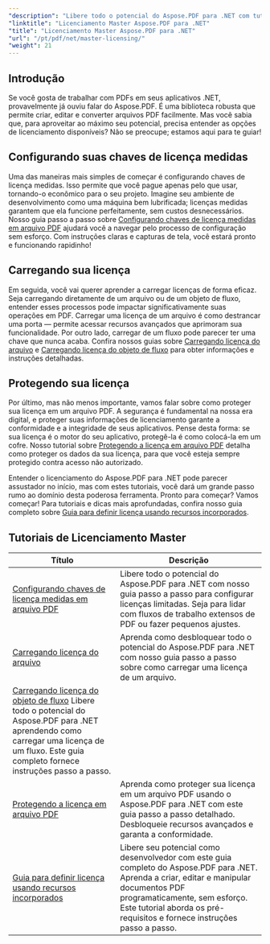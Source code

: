 ```yaml
---
"description": "Libere todo o potencial do Aspose.PDF para .NET com tutoriais detalhados sobre licenciamento, garantia de conformidade e otimização de seus fluxos de trabalho de PDF."
"linktitle": "Licenciamento Master Aspose.PDF para .NET"
"title": "Licenciamento Master Aspose.PDF para .NET"
"url": "/pt/pdf/net/master-licensing/"
"weight": 21
---
```


## Introdução

Se você gosta de trabalhar com PDFs em seus aplicativos .NET, provavelmente já ouviu falar do Aspose.PDF. É uma biblioteca robusta que permite criar, editar e converter arquivos PDF facilmente. Mas você sabia que, para aproveitar ao máximo seu potencial, precisa entender as opções de licenciamento disponíveis? Não se preocupe; estamos aqui para te guiar!

## Configurando suas chaves de licença medidas
Uma das maneiras mais simples de começar é configurando chaves de licença medidas. Isso permite que você pague apenas pelo que usar, tornando-o econômico para o seu projeto. Imagine seu ambiente de desenvolvimento como uma máquina bem lubrificada; licenças medidas garantem que ela funcione perfeitamente, sem custos desnecessários. Nosso guia passo a passo sobre [Configurando chaves de licença medidas em arquivo PDF](./configureing-metered-license-keys/) ajudará você a navegar pelo processo de configuração sem esforço. Com instruções claras e capturas de tela, você estará pronto e funcionando rapidinho!

## Carregando sua licença
Em seguida, você vai querer aprender a carregar licenças de forma eficaz. Seja carregando diretamente de um arquivo ou de um objeto de fluxo, entender esses processos pode impactar significativamente suas operações em PDF. Carregar uma licença de um arquivo é como destrancar uma porta — permite acessar recursos avançados que aprimoram sua funcionalidade. Por outro lado, carregar de um fluxo pode parecer ter uma chave que nunca acaba. Confira nossos guias sobre [Carregando licença do arquivo](./loading-license-from-file/) e [Carregando licença do objeto de fluxo](./loading-license-from-stream-object/) para obter informações e instruções detalhadas.

## Protegendo sua licença
Por último, mas não menos importante, vamos falar sobre como proteger sua licença em um arquivo PDF. A segurança é fundamental na nossa era digital, e proteger suas informações de licenciamento garante a conformidade e a integridade de seus aplicativos. Pense desta forma: se sua licença é o motor do seu aplicativo, protegê-la é como colocá-la em um cofre. Nosso tutorial sobre [Protegendo a licença em arquivo PDF](./securing-license/) detalha como proteger os dados da sua licença, para que você esteja sempre protegido contra acesso não autorizado.

Entender o licenciamento do Aspose.PDF para .NET pode parecer assustador no início, mas com estes tutoriais, você dará um grande passo rumo ao domínio desta poderosa ferramenta. Pronto para começar? Vamos começar! Para tutoriais e dicas mais aprofundadas, confira nosso guia completo sobre [Guia para definir licença usando recursos incorporados](./guide-to-set-license-using-embedded-resource/). 


## Tutoriais de Licenciamento Master
| Título | Descrição |
| --- | --- | 
| [Configurando chaves de licença medidas em arquivo PDF](./configureing-metered-license-keys/) | Libere todo o potencial do Aspose.PDF para .NET com nosso guia passo a passo para configurar licenças limitadas. Seja para lidar com fluxos de trabalho extensos de PDF ou fazer pequenos ajustes. |  
| [Carregando licença do arquivo](./loading-license-from-file/) | Aprenda como desbloquear todo o potencial do Aspose.PDF para .NET com nosso guia passo a passo sobre como carregar uma licença de um arquivo. |  
| [Carregando licença do objeto de fluxo](./loading-license-from-stream-object/) Libere todo o potencial do Aspose.PDF para .NET aprendendo como carregar uma licença de um fluxo. Este guia completo fornece instruções passo a passo. |  
| [Protegendo a licença em arquivo PDF](./securing-license/) | Aprenda como proteger sua licença em um arquivo PDF usando o Aspose.PDF para .NET com este guia passo a passo detalhado. Desbloqueie recursos avançados e garanta a conformidade. |  
| [Guia para definir licença usando recursos incorporados](./guide-to-set-license-using-embedded-resource/) | Libere seu potencial como desenvolvedor com este guia completo do Aspose.PDF para .NET. Aprenda a criar, editar e manipular documentos PDF programaticamente, sem esforço. Este tutorial aborda os pré-requisitos e fornece instruções passo a passo. |